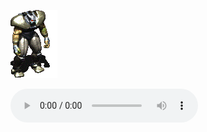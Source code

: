 ![](https://github.com/XrestRus/XrestRus/blob/main/asset/Frank%20Horrigan%20Fallout2.gif)

![](https://fallout.fandom.com/ru/wiki/File:FO2_Horrigan_Greeting.ogg?embedplayer=yes)
